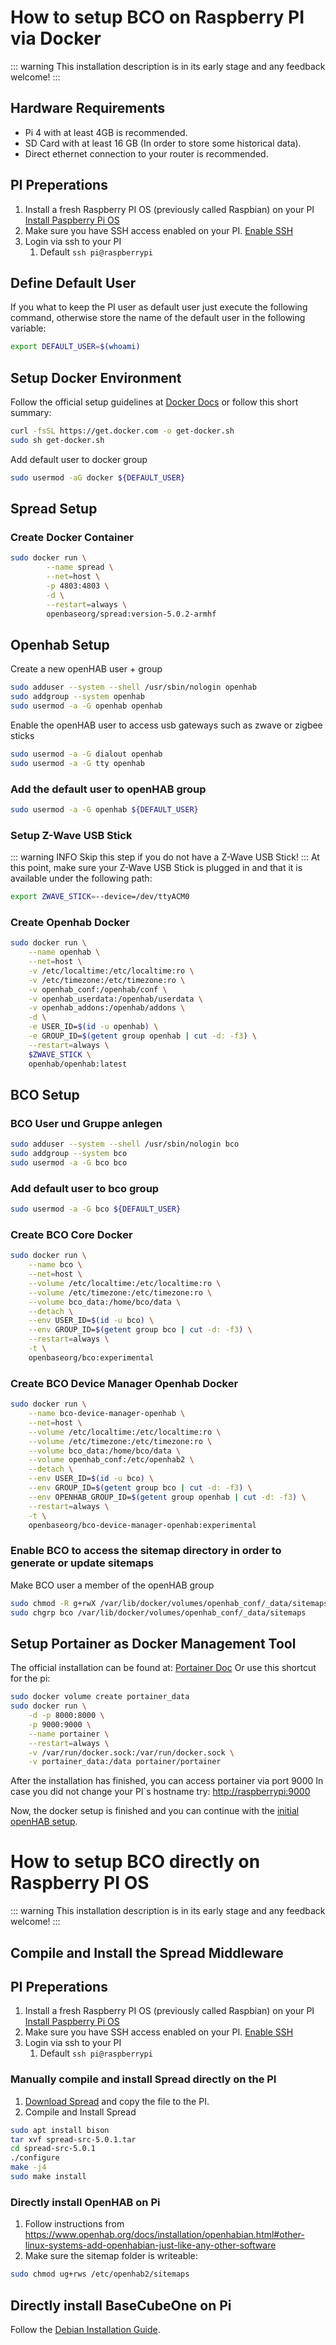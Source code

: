 ---
---
# How to setup BCO on Raspberry PI via Docker

::: warning
This installation description is in its early stage and any feedback welcome!
:::

## Hardware Requirements

* Pi 4 with at least 4GB is recommended.
* SD Card with at least 16 GB (In order to store some historical data).
* Direct ethernet connection to your router is recommended.
  
## PI Preperations
1. Install a fresh Raspberry PI OS (previously called Raspbian) on your PI [Install Paspberry Pi OS](https://www.raspberrypi.org/downloads/)
2. Make sure you have SSH access enabled on your PI. [Enable SSH](https://www.raspberrypi.org/documentation/remote-access/ssh/)
3. Login via ssh to your PI
   1. Default ```ssh pi@raspberrypi```

## Define Default User
If you what to keep the PI user as default user just execute the following command, otherwise store the name of the default user in the following variable:

```bash
export DEFAULT_USER=$(whoami)
```

## Setup Docker Environment

Follow the official setup guidelines at [Docker Docs](https://docs.docker.com/engine/install/debian/)
or follow this short summary:

```bash
curl -fsSL https://get.docker.com -o get-docker.sh
sudo sh get-docker.sh
```

Add default user to docker group
```bash
sudo usermod -aG docker ${DEFAULT_USER}
```

## Spread Setup

### Create Docker Container
```bash
sudo docker run \
        --name spread \
        --net=host \
        -p 4803:4803 \
        -d \
        --restart=always \
        openbaseorg/spread:version-5.0.2-armhf
```

## Openhab Setup

Create a new openHAB user + group
```bash
sudo adduser --system --shell /usr/sbin/nologin openhab
sudo addgroup --system openhab
sudo usermod -a -G openhab openhab
```
Enable the openHAB user to access usb gateways such as zwave or zigbee sticks
```bash
sudo usermod -a -G dialout openhab
sudo usermod -a -G tty openhab
```

### Add the default user to openHAB group
```bash
sudo usermod -a -G openhab ${DEFAULT_USER}
```

### Setup Z-Wave USB Stick
::: warning INFO
Skip this step if you do not have a Z-Wave USB Stick!
:::
At this point, make sure your Z-Wave USB Stick is plugged in and that it is available under the following path:
```bash
export ZWAVE_STICK=--device=/dev/ttyACM0
```

### Create Openhab Docker
```bash
sudo docker run \
    --name openhab \
    --net=host \
    -v /etc/localtime:/etc/localtime:ro \
    -v /etc/timezone:/etc/timezone:ro \
    -v openhab_conf:/openhab/conf \
    -v openhab_userdata:/openhab/userdata \
    -v openhab_addons:/openhab/addons \
    -d \
    -e USER_ID=$(id -u openhab) \
    -e GROUP_ID=$(getent group openhab | cut -d: -f3) \
    --restart=always \
    $ZWAVE_STICK \
    openhab/openhab:latest
```

## BCO Setup

### BCO User und Gruppe anlegen
```bash
sudo adduser --system --shell /usr/sbin/nologin bco
sudo addgroup --system bco
sudo usermod -a -G bco bco
```

### Add default user to bco group
```bash
sudo usermod -a -G bco ${DEFAULT_USER}
```

### Create BCO Core Docker
```bash
sudo docker run \
    --name bco \
    --net=host \
    --volume /etc/localtime:/etc/localtime:ro \
    --volume /etc/timezone:/etc/timezone:ro \
    --volume bco_data:/home/bco/data \
    --detach \
    --env USER_ID=$(id -u bco) \
    --env GROUP_ID=$(getent group bco | cut -d: -f3) \
    --restart=always \
    -t \
    openbaseorg/bco:experimental
```

### Create BCO Device Manager Openhab Docker
```bash
sudo docker run \
    --name bco-device-manager-openhab \
    --net=host \
    --volume /etc/localtime:/etc/localtime:ro \
    --volume /etc/timezone:/etc/timezone:ro \
    --volume bco_data:/home/bco/data \
    --volume openhab_conf:/etc/openhab2 \
    --detach \
    --env USER_ID=$(id -u bco) \
    --env GROUP_ID=$(getent group bco | cut -d: -f3) \
    --env OPENHAB_GROUP_ID=$(getent group openhab | cut -d: -f3) \
    --restart=always \
    -t \
    openbaseorg/bco-device-manager-openhab:experimental
```

### Enable BCO to access the sitemap directory in order to generate or update sitemaps
Make BCO user a member of the openHAB group
```bash
sudo chmod -R g+rwX /var/lib/docker/volumes/openhab_conf/_data/sitemaps
sudo chgrp bco /var/lib/docker/volumes/openhab_conf/_data/sitemaps
```

## Setup Portainer as Docker Management Tool

The official installation can be found at: [Portainer Doc](https://www.portainer.io/installation/)
Or use this shortcut for the pi: 
```bash
sudo docker volume create portainer_data
sudo docker run \
    -d -p 8000:8000 \
    -p 9000:9000 \
    --name portainer \
    --restart=always \
    -v /var/run/docker.sock:/var/run/docker.sock \
    -v portainer_data:/data portainer/portainer
```
After the installation has finished, you can access portainer via port 9000
In case you did not change your PI`s hostname try: [http://raspberrypi:9000](http://raspberrypi:9000)

Now, the docker setup is finished and you can continue with the [initial openHAB setup](/user/howto/setup-openhab.md).

# How to setup BCO directly on Raspberry PI OS
::: warning
This installation description is in its early stage and any feedback welcome!
:::

## Compile and Install the Spread Middleware

## PI Preperations
1. Install a fresh Raspberry PI OS (previously called Raspbian) on your PI [Install Paspberry Pi OS](https://www.raspberrypi.org/downloads/)
2. Make sure you have SSH access enabled on your PI. [Enable SSH](https://www.raspberrypi.org/documentation/remote-access/ssh/)
3. Login via ssh to your PI
   1. Default ```ssh pi@raspberrypi```

### Manually compile and install Spread directly on the PI
1. [Download Spread](http://www.spread.org/download/spread-src-5.0.1.tar.gz) and copy the file to the PI.
2. Compile and Install Spread
```bash
sudo apt install bison
tar xvf spread-src-5.0.1.tar
cd spread-src-5.0.1
./configure
make -j4
sudo make install
```

### Directly install OpenHAB on Pi
1. Follow instructions from https://www.openhab.org/docs/installation/openhabian.html#other-linux-systems-add-openhabian-just-like-any-other-software
2. Make sure the sitemap folder is writeable:
```bash
sudo chmod ug+rws /etc/openhab2/sitemaps
```

## Directly install BaseCubeOne on Pi

Follow the [Debian Installation Guide](/user/installation.md#on-debian-based-systems).